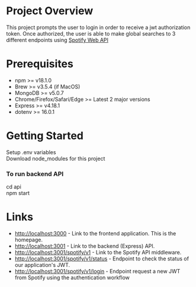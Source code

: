 # Project Overview
This project prompts the user to login in order to receive a jwt authorization token. Once authorized, the user is able to make global searches to 3 different endpoints using [Spotify Web API](https://developer.spotify.com/documentation/web-api/)

# Prerequisites
* npm >= v18.1.0
* Brew >= v3.5.4 (if MacOS)
* MongoDB >= v5.0.7
* Chrome/Firefox/Safari/Edge >= Latest 2 major versions
* Express >= v4.18.1
* dotenv >= 16.0.1

# Getting Started
Setup .env variables  
Download node_modules for this project
### To run backend API
cd api  
npm start


# Links
* [http://localhost:3000](http://localhost:3000) - Link to the frontend application. This is the homepage.
* [http://localhost:3001](http://localhost:3001) - Link to the backend (Express) API.
* [http://localhost:3001/spotify/v1](http://localhost:3001/spotify/v1) - Link to the Spotify API middleware.
* [http://localhost:3001/spotify/v1/status](http://localhost:3001/spotify/v1/status) - Endpoint to check the status of our application's JWT. 
* [http://localhost:3001/spotify/v1/login](http://localhost:3001/spotify/v1/login) - Endpoint request a new JWT from Spotify using the authentication workflow